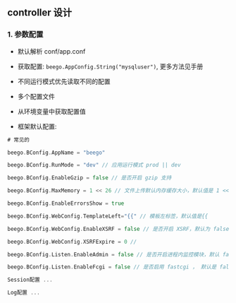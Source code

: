 ## controller 设计

### 1. 参数配置
* 默认解析 conf/app.conf

* 获取配置: `beego.AppConfig.String("mysqluser")`, 更多方法见手册

* 不同运行模式优先读取不同的配置

* 多个配置文件

* 从环境变量中获取配置值

* 框架默认配置:
```go
# 常见的

beego.BConfig.AppName = "beego"

beego.BConfig.RunMode = "dev" // 应用运行模式 prod || dev

beego.BConfig.EnableGzip = false // 是否开启 gzip 支持

beego.BConfig.MaxMemory = 1 << 26 // 文件上传默认内存缓存大小，默认值是 1 << 26(64M)

beego.BConfig.EnableErrorsShow = true

beego.BConfig.WebConfig.TemplateLeft="{{" // 模板左标签，默认值是{{

beego.BConfig.WebConfig.EnableXSRF = false // 是否开启 XSRF，默认为 false，不开启

beego.BConfig.WebConfig.XSRFExpire = 0 // 

beego.BConfig.Listen.EnableAdmin = false // 是否开启进程内监控模块，默认 false 关闭

beego.BConfig.Listen.EnableFcgi = false // 是否启用 fastcgi ， 默认是 false。 TODO: 怎么用?

Session配置 ...

Log配置 ...
```
